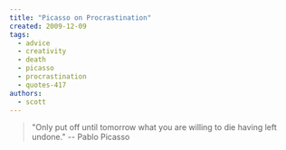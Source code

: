 ```yaml
---
title: "Picasso on Procrastination"
created: 2009-12-09
tags: 
  - advice
  - creativity
  - death
  - picasso
  - procrastination
  - quotes-417
authors: 
  - scott
---
```


> "Only put off until tomorrow what you are willing to die having left undone." \-- Pablo Picasso
